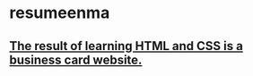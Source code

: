 # resumeenma

## [The result of learning HTML and CSS is a business card website.]([url](https://rokk1t.github.io/resumeenma/enma-cv.html))
